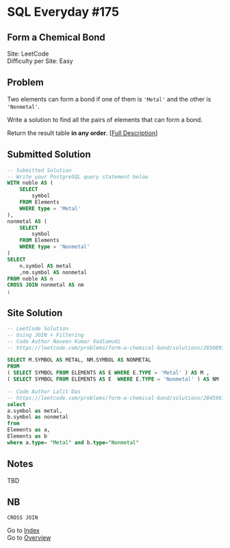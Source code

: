 # SQL Everyday \#175

## Form a Chemical Bond

Site: LeetCode\
Difficulty per Site: Easy

## Problem

Two elements can form a bond if one of them is `'Metal'` and the other is `'Nonmetal'`.

Write a solution to find all the pairs of elements that can form a bond.

Return the result table **in any order**. [[Full Description](https://leetcode.com/problems/form-a-chemical-bond/description/)]

## Submitted Solution

```sql
-- Submitted Solution
-- Write your PostgreSQL query statement below
WITH noble AS (
    SELECT
        symbol
    FROM Elements
    WHERE type = 'Metal'
),
nonmetal AS (
    SELECT
        symbol
    FROM Elements
    WHERE type = 'Nonmetal'
)
SELECT
    n.symbol AS metal
    ,nm.symbol AS nonmetal
FROM noble AS n
CROSS JOIN nonmetal AS nm
;
```

## Site Solution

```sql
-- LeetCode Solution 
-- Using JOIN + Filtering
-- Code Author Naveen Kumar Vadlamudi
-- https://leetcode.com/problems/form-a-chemical-bond/solutions/2850891/solution-using-join-filtering

SELECT M.SYMBOL AS METAL, NM.SYMBOL AS NONMETAL
FROM 
( SELECT SYMBOL FROM ELEMENTS AS E WHERE E.TYPE = 'Metal' ) AS M ,
( SELECT SYMBOL FROM ELEMENTS AS E  WHERE E.TYPE = 'Nonmetal' ) AS NM 

-- Code Author Lalit Das
-- https://leetcode.com/problems/form-a-chemical-bond/solutions/2845961/cross-join-with-condition
select 
a.symbol as metal,
b.symbol as nonmetal
from 
Elements as a,
Elements as b
where a.type= "Metal" and b.type="Nonmetal"
```

## Notes

TBD

## NB

`CROSS JOIN`

Go to [Index](../?tab=readme-ov-file#index)\
Go to [Overview](../?tab=readme-ov-file)
